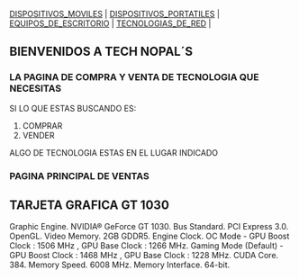 [DISPOSITIVOS_MOVILES](./DISPOSITIVOS_MOVILES.md) | [DISPOSITIVOS_PORTATILES](./DISPOSITIVOS_PORTATILES.md) | [EQUIPOS_DE_ESCRITORIO](./EQUIPOS_DE_ESCRITORIO.md) | [TECNOLOGIAS_DE_RED](./TECNOLOGIAS_DE_RED.md) |
## BIENVENIDOS A TECH NOPAL´S
### LA PAGINA DE COMPRA Y VENTA DE TECNOLOGIA QUE NECESITAS
SI LO QUE ESTAS BUSCANDO ES:
1. COMPRAR 
2. VENDER 
 
ALGO DE TECNOLOGIA ESTAS EN EL LUGAR INDICADO

### PAGINA PRINCIPAL DE VENTAS

## TARJETA GRAFICA GT 1030
Graphic Engine. NVIDIA® GeForce GT 1030.
Bus Standard. PCI Express 3.0.
OpenGL.
Video Memory. 2GB GDDR5.
Engine Clock. OC Mode - GPU Boost Clock : 1506 MHz , GPU Base Clock : 1266 MHz. Gaming Mode (Default) - GPU Boost Clock : 1468 MHz , GPU Base Clock : 1228 MHz.
CUDA Core. 384.
Memory Speed. 6008 MHz.
Memory Interface. 64-bit.

